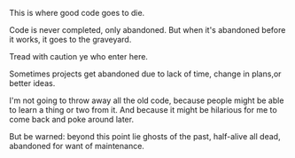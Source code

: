 This is where good code goes to die.

Code is never completed, only abandoned. But when it's abandoned before
it works, it goes to the graveyard.

Tread with caution ye who enter here.

Sometimes projects get abandoned due to lack of time, change in plans,or
better ideas.

I'm not going to throw away all the old code, because people might be
able to learn a thing or two from it. And because it might be hilarious
for me to come back and poke around later.

But be warned: beyond this point lie ghosts of the past, half-alive all
dead, abandoned for want of maintenance.
